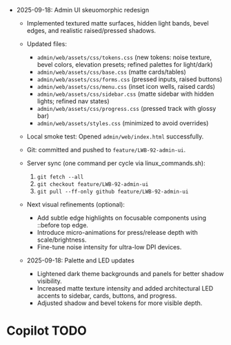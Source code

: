 - 2025-09-18: Admin UI skeuomorphic redesign
	- Implemented textured matte surfaces, hidden light bands, bevel edges, and realistic raised/pressed shadows.
	- Updated files:
		- `admin/web/assets/css/tokens.css` (new tokens: noise texture, bevel colors, elevation presets; refined palettes for light/dark)
		- `admin/web/assets/css/base.css` (matte cards/tables)
		- `admin/web/assets/css/forms.css` (pressed inputs, raised buttons)
		- `admin/web/assets/css/menu.css` (inset icon wells, raised cards)
		- `admin/web/assets/css/sidebar.css` (matte sidebar with hidden lights; refined nav states)
		- `admin/web/assets/css/progress.css` (pressed track with glossy bar)
		- `admin/web/assets/styles.css` (minimized to avoid overrides)
	- Local smoke test: Opened `admin/web/index.html` successfully.
	- Git: committed and pushed to `feature/LWB-92-admin-ui`.
	- Server sync (one command per cycle via linux_commands.sh):
		1) `git fetch --all`
		2) `git checkout feature/LWB-92-admin-ui`
		3) `git pull --ff-only github feature/LWB-92-admin-ui`
	- Next visual refinements (optional):
		- Add subtle edge highlights on focusable components using ::before top edge.
		- Introduce micro-animations for press/release depth with scale/brightness.
		- Fine-tune noise intensity for ultra-low DPI devices.

	- 2025-09-18: Palette and LED updates
		- Lightened dark theme backgrounds and panels for better shadow visibility.
		- Increased matte texture intensity and added architectural LED accents to sidebar, cards, buttons, and progress.
		- Adjusted shadow and bevel tokens for more visible depth.
# Copilot TODO
